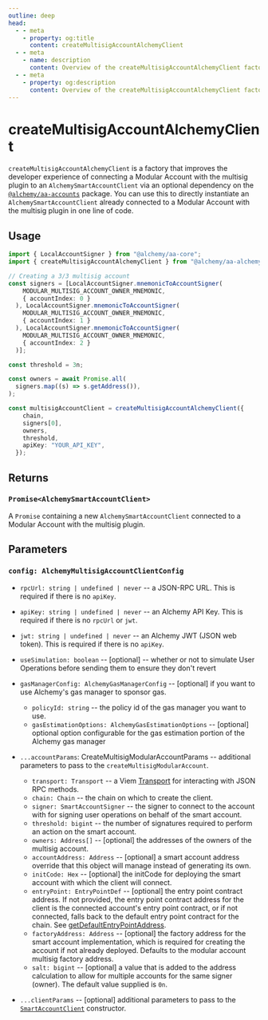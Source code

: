```yaml
---
outline: deep
head:
  - - meta
    - property: og:title
      content: createMultisigAccountAlchemyClient
  - - meta
    - name: description
      content: Overview of the createMultisigAccountAlchemyClient factory in aa-alchemy
  - - meta
    - property: og:description
      content: Overview of the createMultisigAccountAlchemyClient factory in aa-alchemy
---
```


# createMultisigAccountAlchemyClient

`createMultisigAccountAlchemyClient` is a factory that improves the developer experience of connecting a Modular Account with the multisig plugin to an `AlchemySmartAccountClient` via an optional dependency on the [`@alchemy/aa-accounts`](https://github.com/alchemyplatform/aa-sdk/tree/development/packages/accounts) package. You can use this to directly instantiate an `AlchemySmartAccountClient` already connected to a Modular Account with the multisig plugin in one line of code.

## Usage

```ts
import { LocalAccountSigner } from "@alchemy/aa-core";
import { createMultisigAccountAlchemyClient } from "@alchemy/aa-alchemy";

// Creating a 3/3 multisig account
const signers = [LocalAccountSigner.mnemonicToAccountSigner(
    MODULAR_MULTISIG_ACCOUNT_OWNER_MNEMONIC,
    { accountIndex: 0 }
  ), LocalAccountSigner.mnemonicToAccountSigner(
    MODULAR_MULTISIG_ACCOUNT_OWNER_MNEMONIC,
    { accountIndex: 1 }
  ), LocalAccountSigner.mnemonicToAccountSigner(
    MODULAR_MULTISIG_ACCOUNT_OWNER_MNEMONIC,
    { accountIndex: 2 }
  )];

const threshold = 3n;

const owners = await Promise.all(
  signers.map((s) => s.getAddress()),
);

const multisigAccountClient = createMultisigAccountAlchemyClient({
    chain,
    signers[0],
    owners,
    threshold,
    apiKey: "YOUR_API_KEY",
  });
```

## Returns

### `Promise<AlchemySmartAccountClient>`

A `Promise` containing a new `AlchemySmartAccountClient` connected to a Modular Account with the multisig plugin.

## Parameters

### `config: AlchemyMultisigAccountClientConfig`

- `rpcUrl: string | undefined | never` -- a JSON-RPC URL. This is required if there is no `apiKey`.

- `apiKey: string | undefined | never` -- an Alchemy API Key. This is required if there is no `rpcUrl` or `jwt`.

- `jwt: string | undefined | never` -- an Alchemy JWT (JSON web token). This is required if there is no `apiKey`.

- `useSimulation: boolean` -- [optional] -- whether or not to simulate User Operations before sending them to ensure they don't revert

- `gasManagerConfig: AlchemyGasManagerConfig` -- [optional] if you want to use Alchemy's gas manager to sponsor gas.

  - `policyId: string` -- the policy id of the gas manager you want to use.
  - `gasEstimationOptions: AlchemyGasEstimationOptions` -- [optional] optional option configurable for the gas estimation portion of the Alchemy gas manager

- `...accountParams`: CreateMultisigModularAccountParams -- additional parameters to pass to the `createMultisigModularAccount`.

  - `transport: Transport` -- a Viem [Transport](https://viem.sh/docs/glossary/types#transport) for interacting with JSON RPC methods.
  - `chain: Chain` -- the chain on which to create the client.
  - `signer: SmartAccountSigner` -- the signer to connect to the account with for signing user operations on behalf of the smart account.
  - `threshold: bigint` -- the number of signatures required to perform an action on the smart account.
  - `owners: Address[]` -- [optional] the addresses of the owners of the multisig account.
  - `accountAddress: Address` -- [optional] a smart account address override that this object will manage instead of generating its own.
  - `initCode: Hex` -- [optional] the initCode for deploying the smart account with which the client will connect.
  - `entryPoint: EntryPointDef` -- [optional] the entry point contract address. If not provided, the entry point contract address for the client is the connected account's entry point contract, or if not connected, falls back to the default entry point contract for the chain. See [getDefaultEntryPointAddress](/packages/aa-core/utils/getDefaultEntryPointAddress#getdefaultentrypointaddress).
  - `factoryAddress: Address` -- [optional] the factory address for the smart account implementation, which is required for creating the account if not already deployed. Defaults to the modular account multisig factory address.
  - `salt: bigint` -- [optional] a value that is added to the address calculation to allow for multiple accounts for the same signer (owner). The default value supplied is `0n`.

- `...clientParams` -- [optional] additional parameters to pass to the [`SmartAccountClient`](/packages/aa-core/smart-account-client/) constructor.
